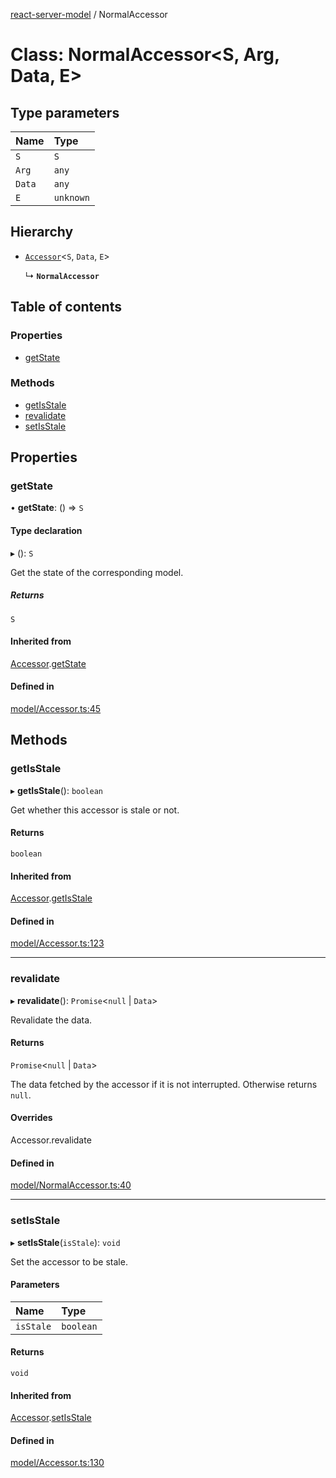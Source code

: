 [react-server-model](../README.md) / NormalAccessor

# Class: NormalAccessor<S, Arg, Data, E\>

## Type parameters

| Name | Type |
| :------ | :------ |
| `S` | `S` |
| `Arg` | `any` |
| `Data` | `any` |
| `E` | `unknown` |

## Hierarchy

- [`Accessor`](Accessor.md)<`S`, `Data`, `E`\>

  ↳ **`NormalAccessor`**

## Table of contents

### Properties

- [getState](NormalAccessor.md#getstate)

### Methods

- [getIsStale](NormalAccessor.md#getisstale)
- [revalidate](NormalAccessor.md#revalidate)
- [setIsStale](NormalAccessor.md#setisstale)

## Properties

### getState

• **getState**: () => `S`

#### Type declaration

▸ (): `S`

Get the state of the corresponding model.

##### Returns

`S`

#### Inherited from

[Accessor](Accessor.md).[getState](Accessor.md#getstate)

#### Defined in

[model/Accessor.ts:45](https://github.com/jason89521/react-fetch/blob/450654d/src/lib/model/Accessor.ts#L45)

## Methods

### getIsStale

▸ **getIsStale**(): `boolean`

Get whether this accessor is stale or not.

#### Returns

`boolean`

#### Inherited from

[Accessor](Accessor.md).[getIsStale](Accessor.md#getisstale)

#### Defined in

[model/Accessor.ts:123](https://github.com/jason89521/react-fetch/blob/450654d/src/lib/model/Accessor.ts#L123)

___

### revalidate

▸ **revalidate**(): `Promise`<``null`` \| `Data`\>

Revalidate the data.

#### Returns

`Promise`<``null`` \| `Data`\>

The data fetched by the accessor if it is not interrupted. Otherwise returns `null`.

#### Overrides

Accessor.revalidate

#### Defined in

[model/NormalAccessor.ts:40](https://github.com/jason89521/react-fetch/blob/450654d/src/lib/model/NormalAccessor.ts#L40)

___

### setIsStale

▸ **setIsStale**(`isStale`): `void`

Set the accessor to be stale.

#### Parameters

| Name | Type |
| :------ | :------ |
| `isStale` | `boolean` |

#### Returns

`void`

#### Inherited from

[Accessor](Accessor.md).[setIsStale](Accessor.md#setisstale)

#### Defined in

[model/Accessor.ts:130](https://github.com/jason89521/react-fetch/blob/450654d/src/lib/model/Accessor.ts#L130)
